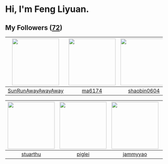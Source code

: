 # Hi, I'm Feng Liyuan.

## My Followers ([72](https://github.com/SunRunAway?tab=followers))

| <img src="https://avatars1.githubusercontent.com/u/51537937?v=4" width="150" height="150" /> | <img src="https://avatars0.githubusercontent.com/u/1449133?v=4" width="150" height="150" /> | <img src="https://avatars1.githubusercontent.com/u/10383?v=4" width="150" height="150" /> | <img src="https://avatars3.githubusercontent.com/u/1506474?v=4" width="150" height="150" /> |
| :------------------------------------------------------------------------------------------: | :-----------------------------------------------------------------------------------------: | :---------------------------------------------------------------------------------------: | :-----------------------------------------------------------------------------------------: |
|                  [SunRunAwayAwayAway](https://github.com/SunRunAwayAwayAway)                 |                             [ma6174](https://github.com/ma6174)                             |                       [shaobin0604](https://github.com/shaobin0604)                       |                          [tcmichael](https://github.com/tcmichael)                          |

| <img src="https://avatars1.githubusercontent.com/u/16526001?v=4" width="150" height="150" /> | <img src="https://avatars1.githubusercontent.com/u/731266?v=4" width="150" height="150" /> | <img src="https://avatars3.githubusercontent.com/u/38520451?v=4" width="150" height="150" /> | <img src="https://avatars1.githubusercontent.com/u/4661589?v=4" width="150" height="150" /> |
| :------------------------------------------------------------------------------------------: | :----------------------------------------------------------------------------------------: | :------------------------------------------------------------------------------------------: | :-----------------------------------------------------------------------------------------: |
|                            [stuarthu](https://github.com/stuarthu)                           |                             [piglei](https://github.com/piglei)                            |                            [jammyyao](https://github.com/jammyyao)                           |                      [IceCoffee2013](https://github.com/IceCoffee2013)                      |